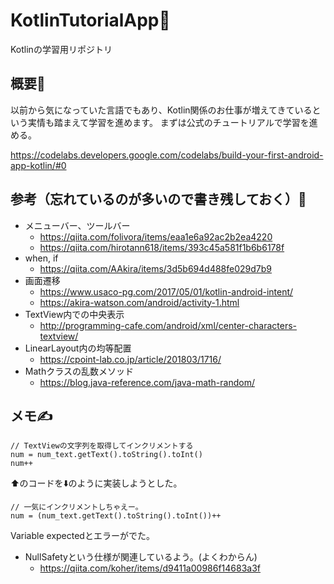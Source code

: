 # KotlinTutorialApp🦜
Kotlinの学習用リポジトリ

## 概要🙂
以前から気になっていた言語でもあり、Kotlin関係のお仕事が増えてきているという実情も踏まえて学習を進めます。
まずは公式のチュートリアルで学習を進める。

https://codelabs.developers.google.com/codelabs/build-your-first-android-app-kotlin/#0

## 参考（忘れているのが多いので書き残しておく）🤔
- メニューバー、ツールバー
  - https://qiita.com/folivora/items/eaa1e6a92ac2b2ea4220
  - https://qiita.com/hirotann618/items/393c45a581f1b6b6178f
- when, if
  - https://qiita.com/AAkira/items/3d5b694d488fe029d7b9
- 画面遷移
  - https://www.usaco-pg.com/2017/05/01/kotlin-android-intent/
  - https://akira-watson.com/android/activity-1.html
- TextView内での中央表示
  - http://programming-cafe.com/android/xml/center-characters-textview/
- LinearLayout内の均等配置
  - https://cpoint-lab.co.jp/article/201803/1716/
- Mathクラスの乱数メソッド
  - https://blog.java-reference.com/java-math-random/

## メモ✍️
```
// TextViewの文字列を取得してインクリメントする
num = num_text.getText().toString().toInt()
num++
```
⬆️のコードを⬇️のように実装しようとした。
```
// 一気にインクリメントしちゃえー。
num = (num_text.getText().toString().toInt())++
```
Variable expectedとエラーがでた。

- NullSafetyという仕様が関連しているよう。(よくわからん)
  - https://qiita.com/koher/items/d9411a00986f14683a3f
